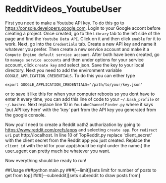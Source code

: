 # RedditVideos_YoutubeUser
First you need to make a Youtube API key. To do this go to https://console.developers.google.com. Login to your Google accont before creating a project.
Once created, go to the `Library` tab to the left side of the page and find the `Youtube Data API`. Click on it and then click `enable` for it to work.
Next, go into the `Credentials` tab. Create a new API key and name it whatever you prefer. Then create a new service account and make it a `Compute Engine default service account`.
After both have been created, go to `manage service accounts` and then under options for your service account, click `create key` and select json.
Save the key to your local directory. Next you need to add the environment variable `GOOGLE_APPLICATION_CREDENTIALS`. To do this you can either type 
```
export GOOGLE_APPLICATION_CREDENTIALS='/path/to/your/key.json'
```
or to save it like this for when your computer reboots so you dont have to enter it every time, you can add this line of code to your `~/.bash_profile` or `~/.bashrc`.
Next replace line 10 in `YoutubeChannelFinder.py` where it says 'put API key here' with the 'key' part from the API key you generated from the google console. 

Now you'll need to create a Reddit oath2 authorization by going to https://www.reddit.com/prefs/apps and selecting `create app`. For `redirect uri` put http://localhost.
In line 10 of TopReddit.py replace 'client_secret' with the client secret from the Reddit app you just created. Replace the `client_id` with the id for your app(should be right under the name.)
the user_agent can pretty much be whatever you want.

Now everything should be ready to run!

##Usage
###python main.py
###[--limit][sets limit for number of posts to get from top]
###[--subreddit][sets subreddit to draw posts from]
